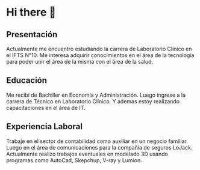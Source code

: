 # Hi there 👋

## Presentación

Actualmente me encuentro estudiando la carrera de Laboratorio Clínico en el IFTS N°10. Me interesa adquirir conocimientos en el área de la tecnología para poder unir el área de la misma con el área de la salud.


## Educación

Me recibí de Bachiller en Economía y Administración. Luego ingrese a la carrera de Técnico en Laboratorio Clínico. Y ademas estoy realizando capacitaciones en el área de IT.

## Experiencia Laboral

Trabaje en el sector de contabilidad como auxiliar en un negocio familiar. Luego en el área de comunicaciones para la compañía de seguros LoJack. Actualmente realizo trabajos eventuales en modelado 3D usando programas como AutoCad, Skepchup, V-ray y Lumion.
